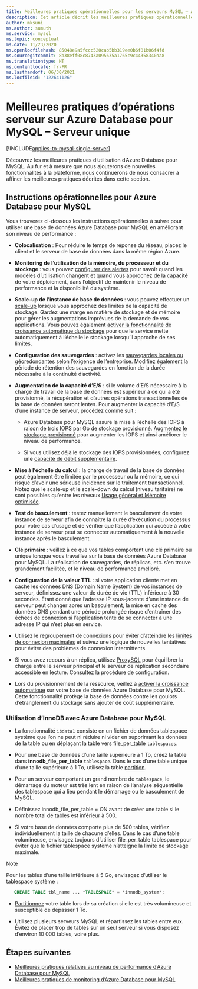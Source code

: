 ```yaml
---
title: Meilleures pratiques opérationnelles pour les serveurs MySQL – Azure Database pour MySQL
description: Cet article décrit les meilleures pratiques opérationnelles d’une base de données MySQL sur Azure.
author: mksuni
ms.author: sumuth
ms.service: mysql
ms.topic: conceptual
ms.date: 11/23/2020
ms.openlocfilehash: 85048e9a5fccc520cab5bb319ee0b6f81b06f4fd
ms.sourcegitcommit: 8b38eff08c8743a095635a1765c9c44358340aa8
ms.translationtype: HT
ms.contentlocale: fr-FR
ms.lasthandoff: 06/30/2021
ms.locfileid: "122641126"
---
```

# <a name="best-practices-for-server-operations-on-azure-database-for-mysql--single-server"></a>Meilleures pratiques d’opérations serveur sur Azure Database pour MySQL – Serveur unique

[!INCLUDE[applies-to-mysql-single-server](includes/applies-to-mysql-single-server.md)]

Découvrez les meilleures pratiques d’utilisation d’Azure Database pour MySQL. Au fur et à mesure que nous ajouterons de nouvelles fonctionnalités à la plateforme, nous continuerons de nous consacrer à affiner les meilleures pratiques décrites dans cette section.

## <a name="azure-database-for-mysql-operational-guidelines"></a>Instructions opérationnelles pour Azure Database pour MySQL 

Vous trouverez ci-dessous les instructions opérationnelles à suivre pour utiliser une base de données Azure Database pour MySQL en améliorant son niveau de performance : 

* **Colocalisation** : Pour réduire le temps de réponse du réseau, placez le client et le serveur de base de données dans la même région Azure.

* **Monitoring de l’utilisation de la mémoire, du processeur et du stockage** : vous pouvez [configurer des alertes](howto-alert-on-metric.md) pour savoir quand les modèles d’utilisation changent et quand vous approchez de la capacité de votre déploiement, dans l’objectif de maintenir le niveau de performance et la disponibilité du système. 

* **Scale-up de l’instance de base de données** : vous pouvez effectuer un [scale-up](howto-create-manage-server-portal.md) lorsque vous approchez des limites de la capacité de stockage. Gardez une marge en matière de stockage et de mémoire pour gérer les augmentations imprévues de la demande de vos applications. Vous pouvez également [activer la fonctionnalité de croissance automatique du stockage](howto-auto-grow-storage-portal.md) pour que le service mette automatiquement à l’échelle le stockage lorsqu’il approche de ses limites. 

* **Configuration des sauvegardes** : activez les [sauvegardes locales ou géoredondantes](howto-restore-server-portal.md#set-backup-configuration) selon l’exigence de l’entreprise. Modifiez également la période de rétention des sauvegardes en fonction de la durée nécessaire à la continuité d’activité. 

* **Augmentation de la capacité d’E/S** : si le volume d’E/S nécessaire à la charge de travail de la base de données est supérieur à ce qui a été provisionné, la récupération et d’autres opérations transactionnelles de la base de données seront lentes. Pour augmenter la capacité d’E/S d’une instance de serveur, procédez comme suit : 

    * Azure Database pour MySQL assure la mise à l’échelle des IOPS à raison de trois IOPS par Go de stockage provisionné. [Augmentez le stockage provisionné](howto-create-manage-server-portal.md#scale-storage-up) pour augmenter les IOPS et ainsi améliorer le niveau de performance. 

    * Si vous utilisez déjà le stockage des IOPS provisionnées, configurez une [capacité de débit supplémentaire](howto-create-manage-server-portal.md#scale-storage-up). 

* **Mise à l’échelle du calcul** : la charge de travail de la base de données peut également être limitée par le processeur ou la mémoire, ce qui risque d’avoir une sérieuse incidence sur le traitement transactionnel. Notez que le scale-up et le scale-down du calcul (niveau tarifaire) ne sont possibles qu’entre les niveaux [Usage général et Mémoire optimisée](concepts-pricing-tiers.md). 

* **Test de basculement** : testez manuellement le basculement de votre instance de serveur afin de connaître la durée d’exécution du processus pour votre cas d’usage et de vérifier que l’application qui accède à votre instance de serveur peut se connecter automatiquement à la nouvelle instance après le basculement.

* **Clé primaire** : veillez à ce que vos tables comportent une clé primaire ou unique lorsque vous travaillez sur la base de données Azure Database pour MySQL. La réalisation de sauvegardes, de réplicas, etc. s’en trouve grandement facilitée, et le niveau de performance amélioré.

* **Configuration de la valeur TTL** : si votre application cliente met en cache les données DNS (Domain Name System) de vos instances de serveur, définissez une valeur de durée de vie (TTL) inférieure à 30 secondes. Étant donné que l’adresse IP sous-jacente d’une instance de serveur peut changer après un basculement, la mise en cache des données DNS pendant une période prolongée risque d’entraîner des échecs de connexion si l’application tente de se connecter à une adresse IP qui n’est plus en service.

* Utilisez le regroupement de connexions pour éviter d’atteindre les [limites de connexion maximales](concepts-server-parameters.md#max_connections) et suivez une logique de nouvelles tentatives pour éviter des problèmes de connexion intermittents. 

* Si vous avez recours à un réplica, utilisez [ProxySQL](https://techcommunity.microsoft.com/t5/azure-database-for-mysql/scaling-an-azure-database-for-mysql-workload-running-on/ba-p/1105847) pour équilibrer la charge entre le serveur principal et le serveur de réplication secondaire accessible en lecture. Consultez la procédure de configuration. </br> 

* Lors du provisionnement de la ressource, veillez à [activer la croissance automatique](howto-auto-grow-storage-portal.md) sur votre base de données Azure Database pour MySQL. Cette fonctionnalité protège la base de données contre les goulots d’étranglement du stockage sans ajouter de coût supplémentaire. </br> 


### <a name="using-innodb-with-azure-database-for-mysql"></a>Utilisation d’InnoDB avec Azure Database pour MySQL

*   La fonctionnalité `ibdata1` consiste en un fichier de données tablespace système que l’on ne peut ni réduire ni vider en supprimant les données de la table ou en déplaçant la table vers file_per_table `tablespaces`.

* Pour une base de données d’une taille supérieure à 1 To, créez la table dans **innodb_file_per_table** `tablespace`. Dans le cas d’une table unique d’une taille supérieure à 1 To, utilisez la table [partition](https://dev.mysql.com/doc/refman/5.7/en/partitioning.html).

*   Pour un serveur comportant un grand nombre de `tablespace`, le démarrage du moteur est très lent en raison de l’analyse séquentielle des tablespace qui a lieu pendant le démarrage ou le basculement de MySQL. 

* Définissez innodb_file_per_table = ON avant de créer une table si le nombre total de tables est inférieur à 500.

* Si votre base de données comporte plus de 500 tables, vérifiez individuellement la taille de chacune d’elles. Dans le cas d’une table volumineuse, envisagez toujours d’utiliser file_per_table tablespace pour éviter que le fichier tablespace système n’atteigne la limite de stockage maximale.

> [!NOTE]
> Pour les tables d’une taille inférieure à 5 Go, envisagez d’utiliser le tablespace système : 
> ```sql
>    CREATE TABLE tbl_name ... *TABLESPACE* = *innodb_system*;
> ```

* [Partitionnez](https://dev.mysql.com/doc/refman/5.7/en/partitioning.html) votre table lors de sa création si elle est très volumineuse et susceptible de dépasser 1 To.

* Utilisez plusieurs serveurs MySQL et répartissez les tables entre eux. Évitez de placer trop de tables sur un seul serveur si vous disposez d’environ 10 000 tables, voire plus. 

## <a name="next-steps"></a>Étapes suivantes
- [Meilleures pratiques relatives au niveau de performance d’Azure Database pour MySQL](concept-performance-best-practices.md)
- [Meilleures pratiques de monitoring d’Azure Database pour MySQL](concept-monitoring-best-practices.md)

